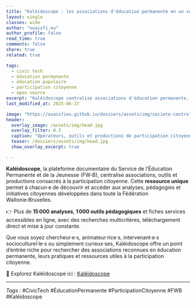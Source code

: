 ```yaml
---
title: "Kaléidoscope : les associations d'éducation permanente en un seul outil"
layout: single
classes: wide
author: "ouaisfi.eu"
author_profile: false
read_time: true
comments: false
share: true
related: true

tags:
  - civic tech
  - éducation permanente
  - éducation populaire
  - participation citoyenne
  - open source
excerpt: "Kaléidoscope centralise associations d'éducation permanente, outils et productions liées à la participation citoyenne — un atout pour renforcer la démocratie en Fédération Wallonie‑Bruxelles."
last_modified_at: 2025-06-27

image: "https://ouaisfieu.github.io/dossiers/assets/img/societe-controle-frictions.jpg"
header:
  overlay_image: /assets/img/head.jpg
  overlay_filter: 0.3
  caption: "Opérateurs, outils et productions de participation citoyenne"
  teaser: /dossiers/assets/img/head.jpg
  show_overlay_excerpt: true

---
```



**Kaléidoscope**, la plateforme documentaire du Service de l’Éducation Permanente et de la Jeunesse (FW‑B), centralise associations, outils et productions consacrés à la participation citoyenne. Cette **ressource unique** permet à chacun·e de découvrir et accéder aux analyses, pédagogies et initiatives citoyennes développées dans toute la Fédération Wallonie‑Bruxelles. 

👉 Plus de **15 000 analyses**, **1 000 outils pédagogiques** et fiches services accessibles en ligne, avec des recherches multicritères, téléchargement direct et mise à jour constante.

Que vous soyez chercheur·e·s, animateur·rice·s, intervenant·e·s socioculturel·le·s ou simplement curieux·ses, Kaléidoscope offre un point d’entrée riche pour rechercher des associations reconnues en éducation permanente, leurs pratiques et ressources utiles à la participation citoyenne.

📘 Explorez Kaléidoscope ici : [Kaléidoscope](https://educationpermanente.cfwb.be/kaleidoscope)

---

_Tags :_ #CivicTech #ÉducationPermanente #ParticipationCitoyenne #FWB #Kaléidoscope
